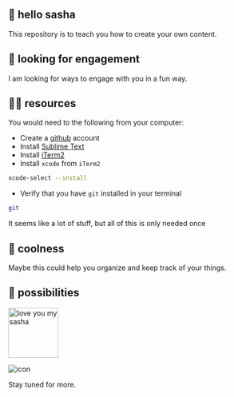 ## 👋 hello sasha

This repository is to teach you how to create your own content.


## 👀 looking for engagement

I am looking for ways to engage with you in a fun way.


## 🧑‍🎓 resources

You would need to the following from your computer:

- Create a 
[github](http://github.com) account
- Install 
[Sublime Text](https://www.sublimetext.com/download_thanks?target=mac)
- Install 
[iTerm2](https://iterm2.com)
- Install `xcode` from `iTerm2` 
```sh
xcode-select --install
```
- Verify that you have `git` installed in your terminal
```sh
git
```

It seems like a lot of stuff, but all of this is only needed once


## 🦸 coolness

Maybe this could help you organize and keep track of your things.

## 🚀 possibilities

<p>
  <img src="assets/holy.png" width="100" title="love you my sasha"/>

</p>


![icon](assets/icon.svg|width=100)


Stay tuned for more.
